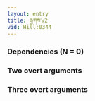 ```yaml
---
layout: entry
title: རྒྱགས་√2
vid: Hill:0344
---
```

### Dependencies (N = 0)


### Two overt arguments


### Three overt arguments
